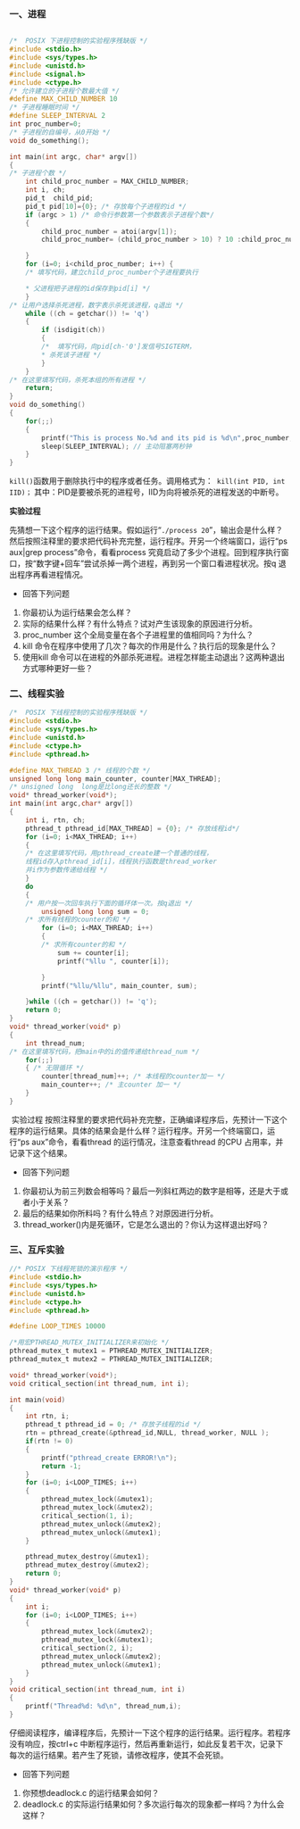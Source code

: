 
### 一、进程
```c

/*  POSIX 下进程控制的实验程序残缺版 */
#include <stdio.h>
#include <sys/types.h>
#include <unistd.h>
#include <signal.h>
#include <ctype.h>
/* 允许建立的子进程个数最大值 */
#define MAX_CHILD_NUMBER 10
/* 子进程睡眠时间 */
#define SLEEP_INTERVAL 2
int proc_number=0;
/* 子进程的自编号，从0开始 */
void do_something();

int main(int argc, char* argv[])
{
/* 子进程个数 */
	int child_proc_number = MAX_CHILD_NUMBER;
	int i, ch;
	pid_t  child_pid;
	pid_t pid[10]={0}; /* 存放每个子进程的id */
	if (argc > 1) /* 命令行参数第一个参数表示子进程个数*/
    {
        child_proc_number = atoi(argv[1]);
        child_proc_number= (child_proc_number > 10) ? 10 :child_proc_number;

    }
    for (i=0; i<child_proc_number; i++) {
    /* 填写代码，建立child_proc_number个子进程要执行

    * 父进程把子进程的id保存到pid[i] */
    }
/* 让用户选择杀死进程，数字表示杀死该进程，q退出 */
	while ((ch = getchar()) != 'q')
    {
        if (isdigit(ch))
        {
        /*  填写代码，向pid[ch-'0']发信号SIGTERM，
        * 杀死该子进程 */
        }
    }
/* 在这里填写代码，杀死本组的所有进程 */
	return;
}
void do_something()
{
    for(;;)
    {
        printf("This is process No.%d and its pid is %d\n",proc_number,  getpid());
        sleep(SLEEP_INTERVAL); // 主动阻塞两秒钟
    }
}

```
```kill()```函数用于删除执行中的程序或者任务。调用格式为：``` kill(int PID, int IID)；```
其中：PID是要被杀死的进程号，IID为向将被杀死的进程发送的中断号。

**实验过程**

先猜想一下这个程序的运行结果。假如运行“```./process 20```”，输出会是什么样？然后按照注释里的要求把代码补充完整，运行程序。开另一个终端窗口，运行“ps aux|grep process”命令，看看process 究竟启动了多少个进程。回到程序执行窗口，按“数字键+回车”尝试杀掉一两个进程，再到另一个窗口看进程状况。按q 退出程序再看进程情况。

- 回答下列问题

1. 你最初认为运行结果会怎么样？
2. 实际的结果什么样？有什么特点？试对产生该现象的原因进行分析。
3. proc_number 这个全局变量在各个子进程里的值相同吗？为什么？
4. kill 命令在程序中使用了几次？每次的作用是什么？执行后的现象是什么？
5. 使用kill 命令可以在进程的外部杀死进程。进程怎样能主动退出？这两种退出方式哪种更好一些？

### 二、线程实验

```c
/*  POSIX 下线程控制的实验程序残缺版 */
#include <stdio.h>
#include <sys/types.h>
#include <unistd.h>
#include <ctype.h>
#include <pthread.h>

#define MAX_THREAD 3 /* 线程的个数 */
unsigned long long main_counter, counter[MAX_THREAD];
/* unsigned long  long是比long还长的整数 */
void* thread_worker(void*);
int main(int argc,char* argv[])
{
    int i, rtn, ch;
    pthread_t pthread_id[MAX_THREAD] = {0}; /* 存放线程id*/
    for (i=0; i<MAX_THREAD; i++)
    {
    /* 在这里填写代码，用pthread_create建一个普通的线程，
    线程id存入pthread_id[i]，线程执行函数是thread_worker
    并i作为参数传递给线程 */
    }
    do
    {
    /* 用户按一次回车执行下面的循环体一次。按q退出 */
        unsigned long long sum = 0;
    /* 求所有线程的counter的和 */
        for (i=0; i<MAX_THREAD; i++)
        {
        /* 求所有counter的和 */
            sum += counter[i];
            printf("%llu ", counter[i]);

        }
        printf("%llu/%llu", main_counter, sum);

	}while ((ch = getchar()) != 'q');
	return 0;
}
void* thread_worker(void* p)
{
	int thread_num;
/* 在这里填写代码，把main中的i的值传递给thread_num */
    for(;;)
    { /* 无限循环 */
        counter[thread_num]++; /* 本线程的counter加一 */
        main_counter++; /* 主counter 加一 */
    }
}
```

​        实验过程 按照注释里的要求把代码补充完整，正确编译程序后，先预计一下这个程序的运行结果。具体的结果会是什么样？运行程序。开另一个终端窗口，运行“ps aux”命令，看看thread 的运行情况，注意查看thread 的CPU 占用率，并记录下这个结果。

- 回答下列问题

1. 你最初认为前三列数会相等吗？最后一列斜杠两边的数字是相等，还是大于或者小于关系？
2. 最后的结果如你所料吗？有什么特点？对原因进行分析。
3. thread_worker()内是死循环，它是怎么退出的？你认为这样退出好吗？

###  三、互斥实验

```c
//* POSIX 下线程死锁的演示程序 */
#include <stdio.h>
#include <sys/types.h>
#include <unistd.h>
#include <ctype.h>
#include <pthread.h>

#define LOOP_TIMES 10000

/*用宏PTHREAD_MUTEX_INITIALIZER来初始化 */
pthread_mutex_t mutex1 = PTHREAD_MUTEX_INITIALIZER;
pthread_mutex_t mutex2 = PTHREAD_MUTEX_INITIALIZER;

void* thread_worker(void*);
void critical_section(int thread_num, int i);

int main(void)
{
	int rtn, i;
	pthread_t pthread_id = 0; /* 存放子线程的id */
	rtn = pthread_create(&pthread_id,NULL, thread_worker, NULL );
	if(rtn != 0)
	{
		printf("pthread_create ERROR!\n");
		return -1;
	}
	for (i=0; i<LOOP_TIMES; i++)
	{
        pthread_mutex_lock(&mutex1);
        pthread_mutex_lock(&mutex2);
        critical_section(1, i);
        pthread_mutex_unlock(&mutex2);
        pthread_mutex_unlock(&mutex1);
	}

    pthread_mutex_destroy(&mutex1);
    pthread_mutex_destroy(&mutex2);
    return 0;
}
void* thread_worker(void* p)
{
	int i;
	for (i=0; i<LOOP_TIMES; i++)
	{
		pthread_mutex_lock(&mutex2);
		pthread_mutex_lock(&mutex1);
		critical_section(2, i);
		pthread_mutex_unlock(&mutex2);
		pthread_mutex_unlock(&mutex1);
	}
}
void critical_section(int thread_num, int i)
{
	printf("Thread%d: %d\n", thread_num,i);
}


```

​        仔细阅读程序，编译程序后，先预计一下这个程序的运行结果。运行程序。若程序没有响应，按ctrl+c 中断程序运行，然后再重新运行，如此反复若干次，记录下每次的运行结果。若产生了死锁，请修改程序，使其不会死锁。

- 回答下列问题

1. 你预想deadlock.c 的运行结果会如何？
2. deadlock.c 的实际运行结果如何？多次运行每次的现象都一样吗？为什么会这样？
